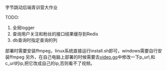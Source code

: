 字节跳动后端青训营大作业

TODO:
1. 全局logger
2. 查询用户关注和粉丝的接口结果缓存到Redis
3. db查询时指定查询的列

部署时需要安装ffmpeg，linux系统直接运行install.sh即可，windows需要自行安装ffmpeg
另外，在自己电脑上部署的时候需要去[video.go](.\biz\dal\db\video.go)中修改一下p_url,和c_url的ip,把它改成自己的ip,否则看不了视频。
